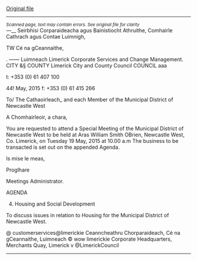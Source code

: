 [Original file](https://www.limerick.ie/sites/default/files/media/documents/2017-07/agenda_-_special_meeting_of_municipal_district_of_newcastle_west_-_19th_may_2015.pdf)

---
*<small>Scanned page, text may contain errors. See original file for clarity</small>*  
_—___ Seirbhisi Corparaideacha agus Bainistiocht Athruithe,
Comhairle Cathrach agus Contae Luimnigh,

TW Cé na gCeannaithe,

. —— Luimneach
Limerick Corporate Services and Change Management.
CITY &§ COUNTY Limerick City and County Council
COUNCIL aaa

t: +353 (0) 61 407 100

44! May, 2015 f: +353 (0) 61 415 266

To/ The Cathaoirleach_ and each Member of the Municipal
District of Newcastle West

A Chomhairleoir, a chara,

You are requested to attend a Special Meeting of the Municipal District of Newcastle West to be
held at Aras William Smith OBrien, Newcastle West, Co. Limerick, on Tuesday 19 May, 2015
at 10.00 a.m The business to be transacted is set out on the appended Agenda.

Is mise le meas,

Proglhare

Meetings Administrator.

AGENDA

4. Housing and Social Development

To discuss issues in relation to Housing for the Municipal District of Newcastle West.

@ customerservices@limerickie
Ceanncheathru Chorparaideach, Cé na gCeannaithe, Luimneach © wow limerickie
Corporate Headquarters, Merchants Quay, Limerick v @LimerickCouncil


---
